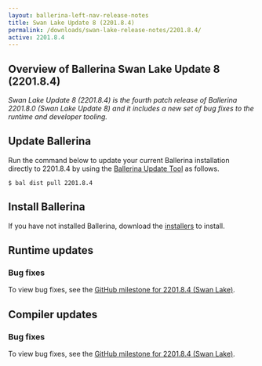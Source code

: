 ```yaml
---
layout: ballerina-left-nav-release-notes
title: Swan Lake Update 8 (2201.8.4) 
permalink: /downloads/swan-lake-release-notes/2201.8.4/
active: 2201.8.4
---
```


## Overview of Ballerina Swan Lake Update 8 (2201.8.4)

<em>Swan Lake Update 8 (2201.8.4) is the fourth patch release of Ballerina 2201.8.0 (Swan Lake Update 8) and it includes a new set of bug fixes to the runtime and developer tooling.</em>

## Update Ballerina

Run the command below to update your current Ballerina installation directly to 2201.8.4 by using the [Ballerina Update Tool](/learn/update-tool/) as follows.

```
$ bal dist pull 2201.8.4
```

## Install Ballerina

If you have not installed Ballerina, download the [installers](/downloads/#swanlake) to install.

## Runtime updates

### Bug fixes

To view bug fixes, see the [GitHub milestone for 2201.8.4 (Swan Lake)](https://github.com/ballerina-platform/ballerina-lang/issues?q=is%3Aissue+milestone%3A2201.8.4+label%3AType%2FBug+is%3Aclosed+label%3ATeam%2FjBallerina).

## Compiler updates

### Bug fixes

To view bug fixes, see the [GitHub milestone for 2201.8.4 (Swan Lake)](https://github.com/ballerina-platform/ballerina-lang/issues?q=is%3Aissue+milestone%3A2201.8.4+is%3Aclosed+label%3ATeam%2FCompilerFE).
